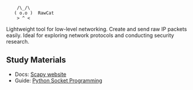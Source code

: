 ```
    /\_/\ 
   ( o.o )  RawCat
    > ^ <
```
Lightweight tool for low-level networking. Create and send raw IP packets easily. Ideal for exploring network protocols and conducting security research.

## Study Materials
* Docs: [Scapy website](https://scapy.net/)
* Guide: [Python Socket Programming](https://docs.python.org/3/howto/sockets.html)
